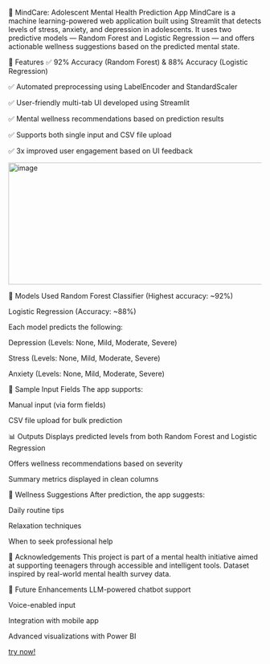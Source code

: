 🧠 MindCare: Adolescent Mental Health Prediction App
MindCare is a machine learning-powered web application built using Streamlit that detects levels of stress, anxiety, and depression in adolescents. It uses two predictive models — Random Forest and Logistic Regression — and offers actionable wellness suggestions based on the predicted mental state.

🚀 Features
✅ 92% Accuracy (Random Forest) & 88% Accuracy (Logistic Regression)

✅ Automated preprocessing using LabelEncoder and StandardScaler

✅ User-friendly multi-tab UI developed using Streamlit

✅ Mental wellness recommendations based on prediction results

✅ Supports both single input and CSV file upload

✅ 3x improved user engagement based on UI feedback

<img width="980" height="243" alt="image" src="https://github.com/user-attachments/assets/c785e6f0-69b4-4ff1-a11a-930c27d82644" />

🧪 Models Used
Random Forest Classifier (Highest accuracy: ~92%)

Logistic Regression (Accuracy: ~88%)

Each model predicts the following:

Depression (Levels: None, Mild, Moderate, Severe)

Stress (Levels: None, Mild, Moderate, Severe)

Anxiety (Levels: None, Mild, Moderate, Severe)

🧾 Sample Input Fields
The app supports:

Manual input (via form fields)

CSV file upload for bulk prediction

📊 Outputs
Displays predicted levels from both Random Forest and Logistic Regression

Offers wellness recommendations based on severity

Summary metrics displayed in clean columns

🌱 Wellness Suggestions
After prediction, the app suggests:

Daily routine tips

Relaxation techniques

When to seek professional help

🤝 Acknowledgements
This project is part of a mental health initiative aimed at supporting teenagers through accessible and intelligent tools. Dataset inspired by real-world mental health survey data.

📌 Future Enhancements
LLM-powered chatbot support

Voice-enabled input

Integration with mobile app

Advanced visualizations with Power BI

[try now!](https://adolocent-mental-health-cgqrxcpw5n5igx9ixd5ywt.streamlit.app/)
